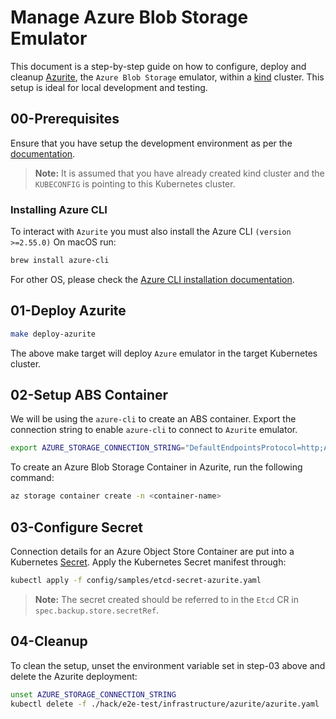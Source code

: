 # Manage Azure Blob Storage Emulator

This document is a step-by-step guide on how to configure, deploy and cleanup [Azurite](https://github.com/Azure/Azurite#introduction), the `Azure Blob Storage` emulator, within a [kind](https://kind.sigs.k8s.io/) cluster. This setup is ideal for local development and testing.

## 00-Prerequisites

Ensure that you have setup the development environment as per the [documentation](../../development/prepare-dev-environment.md).

> **Note:** It is assumed that you have already created kind cluster and the `KUBECONFIG` is pointing to this Kubernetes cluster.

### Installing Azure CLI

To interact with `Azurite` you must also install the Azure CLI `(version >=2.55.0)`
On macOS run:

```bash
brew install azure-cli
```

For other OS, please check the [Azure CLI installation documentation](https://learn.microsoft.com/en-us/cli/azure/install-azure-cli).

## 01-Deploy Azurite

```bash
make deploy-azurite
```

The above make target will deploy `Azure` emulator in the target Kubernetes cluster.

## 02-Setup ABS Container

We will be using the `azure-cli` to create an ABS container. Export the connection string to enable `azure-cli` to connect to `Azurite` emulator.
```bash
export AZURE_STORAGE_CONNECTION_STRING="DefaultEndpointsProtocol=http;AccountName=devstoreaccount1;AccountKey=Eby8vdM02xNOcqFlqUwJPLlmEtlCDXJ1OUzFT50uSRZ6IFsuFq2UVErCz4I6tq/K1SZFPTOtr/KBHBeksoGMGw==;BlobEndpoint=http://127.0.0.1:10000/devstoreaccount1;"
```

To create an Azure Blob Storage Container in Azurite, run the following command:
```bash
az storage container create -n <container-name>
```

## 03-Configure Secret

Connection details for an Azure Object Store Container are put into a Kubernetes [Secret](https://kubernetes.io/docs/concepts/configuration/secret/). Apply the Kubernetes Secret manifest through:
```bash
kubectl apply -f config/samples/etcd-secret-azurite.yaml
```

> **Note:** The secret created should be referred to in the `Etcd` CR in `spec.backup.store.secretRef`.

## 04-Cleanup

To clean the setup, unset the environment variable set in step-03 above and delete the Azurite deployment:

```bash
unset AZURE_STORAGE_CONNECTION_STRING
kubectl delete -f ./hack/e2e-test/infrastructure/azurite/azurite.yaml
```
